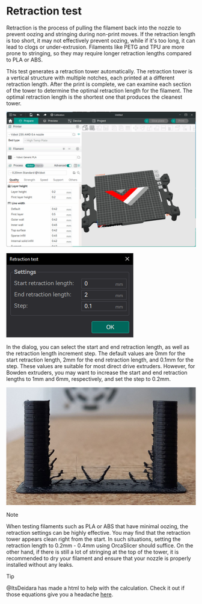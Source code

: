 # Retraction test

Retraction is the process of pulling the filament back into the nozzle to prevent oozing and stringing during non-print moves. If the retraction length is too short, it may not effectively prevent oozing, while if it's too long, it can lead to clogs or under-extrusion. Filaments like PETG and TPU are more prone to stringing, so they may require longer retraction lengths compared to PLA or ABS.

This test generates a retraction tower automatically. The retraction tower is a vertical structure with multiple notches, each printed at a different retraction length. After the print is complete, we can examine each section of the tower to determine the optimal retraction length for the filament. The optimal retraction length is the shortest one that produces the cleanest tower.

![retraction_test](https://github.com/SoftFever/OrcaSlicer/blob/main/doc/images/retraction/retraction_test.gif?raw=true)

![retraction_test_menu](https://github.com/SoftFever/OrcaSlicer/blob/main/doc/images/retraction/retraction_test_menu.png?raw=true)

In the dialog, you can select the start and end retraction length, as well as the retraction length increment step. The default values are 0mm for the start retraction length, 2mm for the end retraction length, and 0.1mm for the step. These values are suitable for most direct drive extruders. However, for Bowden extruders, you may want to increase the start and end retraction lengths to 1mm and 6mm, respectively, and set the step to 0.2mm.

![retraction_test_print](https://github.com/SoftFever/OrcaSlicer/blob/main/doc/images/retraction/retraction_test_print.jpg?raw=true)

> [!NOTE]
> When testing filaments such as PLA or ABS that have minimal oozing, the retraction settings can be highly effective. You may find that the retraction tower appears clean right from the start. In such situations, setting the retraction length to 0.2mm - 0.4mm using OrcaSlicer should suffice.
> On the other hand, if there is still a lot of stringing at the top of the tower, it is recommended to dry your filament and ensure that your nozzle is properly installed without any leaks.

> [!TIP]
> @ItsDeidara has made a html to help with the calculation. Check it out if those equations give you a headache [here](https://github.com/ItsDeidara/Orca-Slicer-Assistant).
